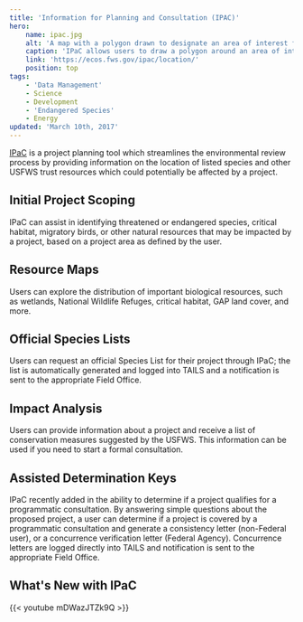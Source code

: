 ```yaml
---
title: 'Information for Planning and Consultation (IPAC)'
hero:
    name: ipac.jpg
    alt: 'A map with a polygon drawn to designate an area of interest for development.'
    caption: 'IPaC allows users to draw a polygon around an area of interest to retrieve a list of threatened and endangered species.'
    link: 'https://ecos.fws.gov/ipac/location/'
    position: top
tags:
    - 'Data Management'
    - Science
    - Development
    - 'Endangered Species'
    - Energy
updated: 'March 10th, 2017'
---
```


[IPaC](https://ecos.fws.gov/ipac/) is a project planning tool which streamlines the environmental review process by providing information on the location of listed species and other USFWS trust resources which could potentially be affected by a project.

## Initial Project Scoping

IPaC can assist in identifying threatened or endangered species, critical habitat, migratory birds, or other natural resources that may be impacted by a project, based on a project area as defined by the user.

## Resource Maps

Users can explore the distribution of important biological resources, such as wetlands, National Wildlife Refuges, critical habitat, GAP land cover, and more.

## Official Species Lists

Users can request an official Species List for their project through IPaC; the list is automatically generated and logged into TAILS and a notification is sent to the appropriate Field Office.

## Impact Analysis

Users can provide information about a project and receive a list of conservation measures suggested by the USFWS. This information can be used if you need to start a formal consultation.

## Assisted Determination Keys

IPaC recently added in the ability to determine if a project qualifies for a programmatic consultation.  By answering simple questions about the proposed project, a user can determine if a project is covered by a programmatic consultation and generate a consistency letter (non-Federal user), or a concurrence verification letter (Federal Agency).  Concurrence letters are logged directly into TAILS and notification is sent to the appropriate Field Office.

## What's New with IPaC

{{< youtube mDWazJTZk9Q >}}
